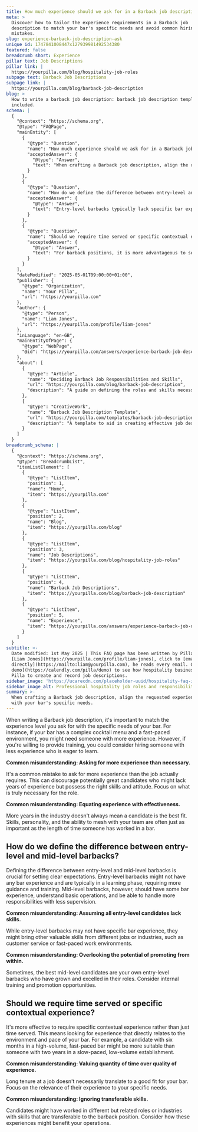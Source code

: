 ```yaml
---
title: How much experience should we ask for in a Barback job description?
meta: >
  Discover how to tailor the experience requirements in a Barback job
  description to match your bar's specific needs and avoid common hiring
  mistakes.
slug: experience-barback-job-description-ask
unique id: 1747841008447x127939981492534380
featured: false
breadcrumb short: Experience
pillar text: Job Descriptions
pillar link: |
  https://yourpilla.com/blog/hospitality-job-roles
subpage text: Barback Job Descriptions
subpage link: |
  https://yourpilla.com/blog/barback-job-description
blog: >
  How to write a barback job description: barback job description template
  included.
schema: |
  {
    "@context": "https://schema.org",
    "@type": "FAQPage",
    "mainEntity": [
      {
        "@type": "Question",
        "name": "How much experience should we ask for in a Barback job description?",
        "acceptedAnswer": {
          "@type": "Answer",
          "text": "When crafting a Barback job description, align the requested experience level with your bar's specific needs. If your establishment features a complex cocktail menu and operates at a fast pace, consider candidates with more industry experience. Alternatively, if training is provided, applicants with less experience but a readiness to learn may also be suitable. Consider the real needs of the role and focus on recruiting based on skills and attitude rather than just years of experience."
        }
      },
      {
        "@type": "Question",
        "name": "How do we define the difference between entry-level and mid-level barbacks?",
        "acceptedAnswer": {
          "@type": "Answer",
          "text": "Entry-level barbacks typically lack specific bar experience and are in a learning phase that requires extensive guidance. On the other hand, mid-level barbacks should have some experience in bar environments, understand basic operations, and manage more responsibilities independently. Assessing the skills and potential for growth within your team can also help in promoting entry-level employees who demonstrate aptitude and commitment."
        }
      },
      {
        "@type": "Question",
        "name": "Should we require time served or specific contextual experience for a Barback?",
        "acceptedAnswer": {
          "@type": "Answer",
          "text": "For barback positions, it is more advantageous to seek specific contextual experience over mere time served. Evaluate candidates based on their experience in settings similar to yours in terms of volume and pace. This approach ensures that new hires are more likely to adapt and excel in your specific bar environment. Also, consider the potential advantages of transferable skills from other industries or roles."
        }
      }
    ],
    "dateModified": "2025-05-01T09:00:00+01:00",
    "publisher": {
      "@type": "Organization",
      "name": "Your Pilla",
      "url": "https://yourpilla.com"
    },
    "author": {
      "@type": "Person",
      "name": "Liam Jones",
      "url": "https://yourpilla.com/profile/liam-jones"
    },
    "inLanguage": "en-GB",
    "mainEntityOfPage": {
      "@type": "WebPage",
      "@id": "https://yourpilla.com/answers/experience-barback-job-description-ask"
    },
    "about": [
      {
        "@type": "Article",
        "name": "Deciding Barback Job Responsibilities and Skills",
        "url": "https://yourpilla.com/blog/barback-job-description",
        "description": "A guide on defining the roles and skills necessary for a Barback at your establishment."
      },
      {
        "@type": "CreativeWork",
        "name": "Barback Job Description Template",
        "url": "https://yourpilla.com/templates/barback-job-description",
        "description": "A template to aid in creating effective job descriptions for barback positions, tailored to specific bar needs."
      }
    ]
  }
breadcrumb_schema: |
  {
    "@context": "https://schema.org",
    "@type": "BreadcrumbList",
    "itemListElement": [
      {
        "@type": "ListItem",
        "position": 1,
        "name": "Home",
        "item": "https://yourpilla.com"
      },
      {
        "@type": "ListItem",
        "position": 2,
        "name": "Blog",
        "item": "https://yourpilla.com/blog"
      },
      {
        "@type": "ListItem",
        "position": 3,
        "name": "Job Descriptions",
        "item": "https://yourpilla.com/blog/hospitality-job-roles"
      },
      {
        "@type": "ListItem",
        "position": 4,
        "name": "Barback Job Descriptions",
        "item": "https://yourpilla.com/blog/barback-job-description"
      },
      {
        "@type": "ListItem",
        "position": 5,
        "name": "Experience",
        "item": "https://yourpilla.com/answers/experience-barback-job-description-ask"
      }
    ]
  }
subtitle: >-
  Date modified: 1st May 2025 | This FAQ page has been written by Pilla Founder,
  [Liam Jones](https://yourpilla.com/profile/liam-jones), click to [email Liam
  directly](https://mailto:liam@yourpilla.com), he reads every email. Or [book a
  demo](https://calendly.com/pilla/demo) to see how hospitality businesses use
  Pilla to create and record job descriptions.
sidebar_image: 'https://ucarecdn.com/placeholder-uuid/hospitality-faq-image.jpg'
sidebar_image_alt: Professional hospitality job roles and responsibilities
summary: >-
  When crafting a Barback job description, align the requested experience level
  with your bar's specific needs.
---
```

When writing a Barback job description, it's important to match the experience level you ask for with the specific needs of your bar. For instance, if your bar has a complex cocktail menu and a fast-paced environment, you might need someone with more experience. However, if you're willing to provide training, you could consider hiring someone with less experience who is eager to learn.

**Common misunderstanding: Asking for more experience than necessary.**

It's a common mistake to ask for more experience than the job actually requires. This can discourage potentially great candidates who might lack years of experience but possess the right skills and attitude. Focus on what is truly necessary for the role.

**Common misunderstanding: Equating experience with effectiveness.**

More years in the industry doesn't always mean a candidate is the best fit. Skills, personality, and the ability to mesh with your team are often just as important as the length of time someone has worked in a bar.

## How do we define the difference between entry-level and mid-level barbacks?

Defining the difference between entry-level and mid-level barbacks is crucial for setting clear expectations. Entry-level barbacks might not have any bar experience and are typically in a learning phase, requiring more guidance and training. Mid-level barbacks, however, should have some bar experience, understand basic operations, and be able to handle more responsibilities with less supervision.

**Common misunderstanding: Assuming all entry-level candidates lack skills.**

While entry-level barbacks may not have specific bar experience, they might bring other valuable skills from different jobs or industries, such as customer service or fast-paced work environments.

**Common misunderstanding: Overlooking the potential of promoting from within.**

Sometimes, the best mid-level candidates are your own entry-level barbacks who have grown and excelled in their roles. Consider internal training and promotion opportunities.

## Should we require time served or specific contextual experience?

It's more effective to require specific contextual experience rather than just time served. This means looking for experience that directly relates to the environment and pace of your bar. For example, a candidate with six months in a high-volume, fast-paced bar might be more suitable than someone with two years in a slow-paced, low-volume establishment.

**Common misunderstanding: Valuing quantity of time over quality of experience.**

Long tenure at a job doesn't necessarily translate to a good fit for your bar. Focus on the relevance of their experience to your specific needs.

**Common misunderstanding: Ignoring transferable skills.**

Candidates might have worked in different but related roles or industries with skills that are transferable to the barback position. Consider how these experiences might benefit your operations.
